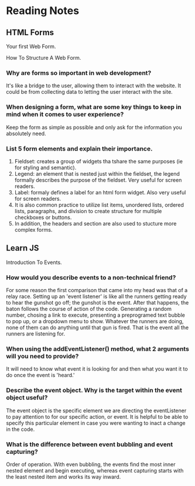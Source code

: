 # Reading Notes

## HTML Forms

 Your first Web Form.

 How To Structure A Web Form.

### Why are forms so important in web development?

It's like a bridge to the user, allowing them to interact with the website. It could be from collecting data to letting the user interact with the site.

### When designing a form, what are some key things to keep in mind when it comes to user experience?

Keep the form as simple as possible and only ask for the information you absolutely need.

### List 5 form elements and explain their importance.

1. Fieldset: creates a group of widgets tha tshare the same purposes (ie for styling and semantic).
2. Legend: an element that is nested just within the fieldset, the legend formally describes the purpose of the fieldset. Very useful for screen readers.
3. Label: formaly defines a label for an html form widget. Also very useful for screen readers.
4. It is also common practice to utilize list items, unordered lists, ordered lists, paragraphs, and division to create structure for multiple checkboxes or buttons.
5. In addition, the headers and section are also used to stucture more complex forms.


## Learn JS

Introduction To Events.

### How would you describe events to a non-technical friend?

For some reason the first comparison that came into my head was that of a relay race. Setting up an 'event listener' is like all the runners getting ready to hear the gunshot go off; the gunshot is the event. After that happens, the baton follows the course of action of the code. Generating a random number, chosing a link to execute, presenting a preprogramed text bubble to pop up, or a dropdown menu to show. Whatever the runners are doing, none of them can do anything until that gun is fired. That is the event all the runners are listening for.

### When using the addEventListener() method, what 2 arguments will you need to provide?

It will need to know what event it is looking for and then what you want it to do once the event is 'heard.'

### Describe the event object. Why is the target within the event object useful?

The event object is the specific element we are directing the eventListener to pay attention to for our specific action, or event. It is helpful to be able to specify this particular element in case you were wanting to inact a change in the code.

### What is the difference between event bubbling and event capturing?

Order of operation. With even bubbling, the events find the most inner nested element and begin executing, whereas event capturing starts with the least nested item and works its way inward.
